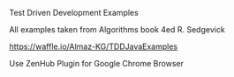 Test Driven Development Examples

All examples taken from Algorithms book 4ed R. Sedgevick

https://waffle.io/Almaz-KG/TDDJavaExamples

Use ZenHub Plugin for Google Chrome Browser
